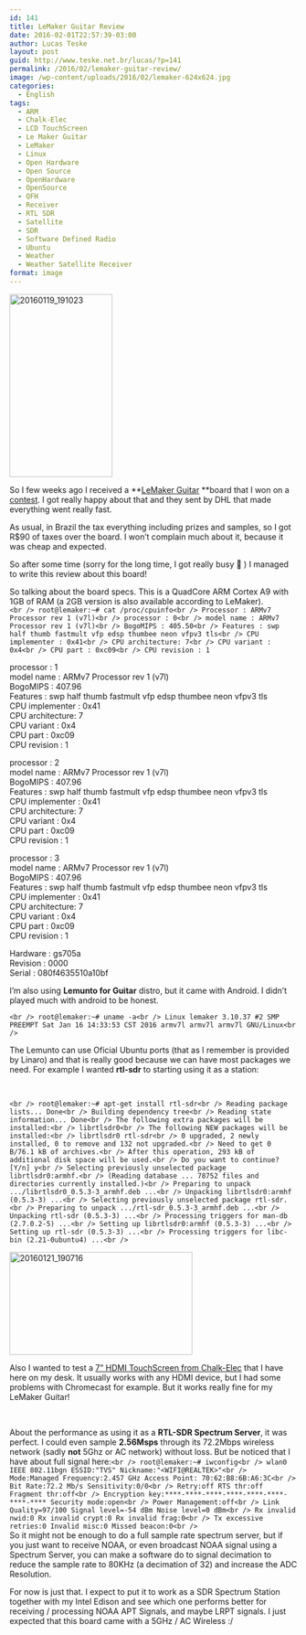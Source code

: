 ```yaml
---
id: 141
title: LeMaker Guitar Review
date: 2016-02-01T22:57:39-03:00
author: Lucas Teske
layout: post
guid: http://www.teske.net.br/lucas/?p=141
permalink: /2016/02/lemaker-guitar-review/
image: /wp-content/uploads/2016/02/lemaker-624x624.jpg
categories:
  - English
tags:
  - ARM
  - Chalk-Elec
  - LCD TouchScreen
  - Le Maker Guitar
  - LeMaker
  - Linux
  - Open Hardware
  - Open Source
  - OpenHardware
  - OpenSource
  - QFH
  - Receiver
  - RTL SDR
  - Satellite
  - SDR
  - Software Defined Radio
  - Ubuntu
  - Weather
  - Weather Satellite Receiver
format: image
---
```

<a title="20160119_191023" href="https://www.flickr.com/photos/energylabs/24762647165/in/dateposted-public/" data-flickr-embed="true"><img class="alignleft" src="https://farm2.staticflickr.com/1484/24762647165_1cff28db6d_n.jpg" alt="20160119_191023" width="180" height="320" /></a>

So I few weeks ago I received a **<a href="http://www.lemaker.org/product-guitar-index.html" target="_blank">LeMaker Guitar</a> **board that I won on a <a href="http://www.lemaker.org/project/index/project_id/27.html" target="_blank">contest</a>. I got really happy about that and they sent by DHL that made everything went really fast.

As usual, in Brazil the tax everything including prizes and samples, so I got R$90 of taxes over the board. I won&#8217;t complain much about it, because it was cheap and expected.

So after some time (sorry for the long time, I got really busy 🙁 ) I managed to write this review about this board!

<!--more-->

So talking about the board specs. This is a QuadCore ARM Cortex A9 with 1GB of RAM (a 2GB version is also available according to LeMaker).  
`<br />
 root@lemaker:~# cat /proc/cpuinfo<br />
 Processor : ARMv7 Processor rev 1 (v7l)<br />
 processor : 0<br />
 model name : ARMv7 Processor rev 1 (v7l)<br />
 BogoMIPS : 405.50<br />
 Features : swp half thumb fastmult vfp edsp thumbee neon vfpv3 tls<br />
 CPU implementer : 0x41<br />
 CPU architecture: 7<br />
 CPU variant : 0x4<br />
 CPU part : 0xc09<br />
 CPU revision : 1`

processor : 1  
model name : ARMv7 Processor rev 1 (v7l)  
BogoMIPS : 407.96  
Features : swp half thumb fastmult vfp edsp thumbee neon vfpv3 tls  
CPU implementer : 0x41  
CPU architecture: 7  
CPU variant : 0x4  
CPU part : 0xc09  
CPU revision : 1

processor : 2  
model name : ARMv7 Processor rev 1 (v7l)  
BogoMIPS : 407.96  
Features : swp half thumb fastmult vfp edsp thumbee neon vfpv3 tls  
CPU implementer : 0x41  
CPU architecture: 7  
CPU variant : 0x4  
CPU part : 0xc09  
CPU revision : 1

processor : 3  
model name : ARMv7 Processor rev 1 (v7l)  
BogoMIPS : 407.96  
Features : swp half thumb fastmult vfp edsp thumbee neon vfpv3 tls  
CPU implementer : 0x41  
CPU architecture: 7  
CPU variant : 0x4  
CPU part : 0xc09  
CPU revision : 1

Hardware : gs705a  
Revision : 0000  
Serial : 080f4635510a10bf

I&#8217;m also using **Lemunto for Guitar** distro, but it came with Android. I didn&#8217;t played much with android to be honest.

`<br />
 root@lemaker:~# uname -a<br />
 Linux lemaker 3.10.37 #2 SMP PREEMPT Sat Jan 16 14:33:53 CST 2016 armv7l armv7l armv7l GNU/Linux<br />
` 

The Lemunto can use Oficial Ubuntu ports (that as I remember is provided by Linaro) and that is really good because we can have most packages we need. For example I wanted **rtl-sdr** to starting using it as a station:

&nbsp;

`<br />
 root@lemaker:~# apt-get install rtl-sdr<br />
 Reading package lists... Done<br />
 Building dependency tree<br />
 Reading state information... Done<br />
 The following extra packages will be installed:<br />
 librtlsdr0<br />
 The following NEW packages will be installed:<br />
 librtlsdr0 rtl-sdr<br />
 0 upgraded, 2 newly installed, 0 to remove and 132 not upgraded.<br />
 Need to get 0 B/76.1 kB of archives.<br />
 After this operation, 293 kB of additional disk space will be used.<br />
 Do you want to continue? [Y/n] y<br />
 Selecting previously unselected package librtlsdr0:armhf.<br />
 (Reading database ... 78752 files and directories currently installed.)<br />
 Preparing to unpack .../librtlsdr0_0.5.3-3_armhf.deb ...<br />
 Unpacking librtlsdr0:armhf (0.5.3-3) ...<br />
 Selecting previously unselected package rtl-sdr.<br />
 Preparing to unpack .../rtl-sdr_0.5.3-3_armhf.deb ...<br />
 Unpacking rtl-sdr (0.5.3-3) ...<br />
 Processing triggers for man-db (2.7.0.2-5) ...<br />
 Setting up librtlsdr0:armhf (0.5.3-3) ...<br />
 Setting up rtl-sdr (0.5.3-3) ...<br />
 Processing triggers for libc-bin (2.21-0ubuntu4) ...<br />
` 

<a title="20160121_190716" href="https://www.flickr.com/photos/energylabs/24135805283/in/dateposted-public/" data-flickr-embed="true"><img class="alignleft" src="https://farm2.staticflickr.com/1518/24135805283_b864b107a7_n.jpg" alt="20160121_190716" width="320" height="180" /></a>

Also I wanted to test a <a href="http://www.chalk-elec.com/?page_id=1280#!/7-open-frame-universal-HDMI-LCD-with-capacitive-multi-touch/p/21750207/category=3094861" target="_blank">7&#8221; HDMI TouchScreen from Chalk-Elec</a> that I have here on my desk. It usually works with any HDMI device, but I had some problems with Chromecast for example. But it works really fine for my LeMaker Guitar!

&nbsp;

About the performance as using it as a **RTL-SDR Spectrum Server**, it was perfect. I could even sample **2.56Msps** through its 72.2Mbps wireless network (sadly **not** 5Ghz or AC network) without loss. But be noticed that I have about full signal here:`<br />
root@lemaker:~# iwconfig<br />
wlan0 IEEE 802.11bgn ESSID:"TVS" Nickname:"<WIFI@REALTEK>"<br />
Mode:Managed Frequency:2.457 GHz Access Point: 70:62:B8:6B:A6:3C<br />
Bit Rate:72.2 Mb/s Sensitivity:0/0<br />
Retry:off RTS thr:off Fragment thr:off<br />
Encryption key:****-****-****-****-****-****-****-**** Security mode:open<br />
Power Management:off<br />
Link Quality=97/100 Signal level=-54 dBm Noise level=0 dBm<br />
Rx invalid nwid:0 Rx invalid crypt:0 Rx invalid frag:0<br />
Tx excessive retries:0 Invalid misc:0 Missed beacon:0<br />
`  
So it might not be enough to do a full sample rate spectrum server, but if you just want to receive NOAA, or even broadcast NOAA signal using a Spectrum Server, you can make a software do to signal decimation to reduce the sample rate to 80KHz (a decimation of 32) and increase the ADC Resolution.

For now is just that. I expect to put it to work as a SDR Spectrum Station together with my Intel Edison and see which one performs better for receiving / processing NOAA APT Signals, and maybe LRPT signals. I just expected that this board came with a 5GHz / AC Wireless :/